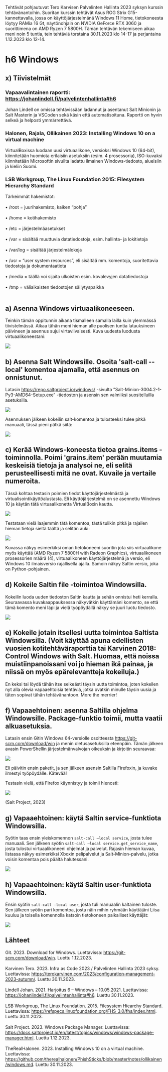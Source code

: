 Tehtävät pohjautuvat Tero Karvisen Palvelinten Hallinta 2023 syksyn kurssin tehtävänantoihin. Suoritan kurssin tehtävät Asus ROG Strix G15-kannettavalla, jossa on käyttöjärjestelmänä Windows 11 Home, 
tietokoneesta löytyy RAMia 16 Gt, näytönohjain on NVIDIA GeForce RTX 3060 ja suorittimena on AMD Ryzen 7 5800H. Tämän tehtävän tekemiseen aikaa meni noin 5 tuntia, tein tehtäviä torstaina 30.11.2023 
klo 14-17 ja perjantaina 1.12.2023 klo 12-14.

# h6 Windows
## x) Tiivistelmät
### Vapaavalintainen raportti: https://johanlindell.fi/palvelintenhallinta#h6
Johan Lindell on omissa tehtävissään ladannut ja asentanut Salt Minionin ja Salt Masterin ja VSCoden sekä käsin että automatisoituna. Raportti on hyvin selkeä ja helposti ymmärrettävä.

### Halonen, Rajala, Ollikainen 2023: Installing Windows 10 on a virtual machine
VirtualBoxissa luodaan uusi virtuaalikone, versioksi Windows 10 (64-bit), kiinnitetään huomiota erilaisiin asetuksiin (esim. 4 prosessoria), ISO-kuvaksi kiinnitetään Microsoftin sivuilta ladattu ilmainen Windows-tiedosto, 
alueisiin ja kieliin Suomi.

### LSB Workgroup, The Linux Foundation 2015: Filesystem Hierarchy Standard
Tärkeimmät hakemistot:<br></br>
•	/root = juurihakemisto, kaiken “pohja”<br></br>
•	/home = kotihakemisto<br></br>
•	/etc = järjestelmäasetukset<br></br>
•	/var = sisältää muuttuvia datatiedostoja, esim. hallinta- ja lokitietoja<br></br>
•	/var/log = sisältää järjestelmälokeja<br></br>
•	/usr = “user system resources”, eli sisältää mm. komentoja, suoritettavia tiedostoja ja dokumentaatiota<br></br>
•	/media = täällä voi sijaita ulkoisten esim. kovalevyjen datatiedostoja<br></br>
•	/tmp = väliaikaisten tiedostojen säilytyspaikka<br></br>

## a) Asenna Windows virtuaalikoneeseen.
Teinkin tämän oppitunnin aikana tismalleen samalla lailla kuin ylemmässä tiivistelmässä. Aikaa tähän meni hieman alle puolisen tuntia latauksineen päivineen ja asennus sujui virtaviivaisesti. 
Kuva uudesta luodusta virtuaalikoneestani: 

![](https://github.com/LiisaLesonen/palvelintenhallinta/blob/main/images/6awindowskone.png)

## b) Asenna Salt Windowsille. Osoita 'salt-call --local' komentoa ajamalla, että asennus on onnistunut.
Latasin https://repo.saltproject.io/windows/ -sivulta ”Salt-Minion-3004.2-1-Py3-AMD64-Setup.exe” -tiedoston ja asensin sen valmiiksi suositelluilla asetuksilla.

![](https://github.com/LiisaLesonen/palvelintenhallinta/blob/main/images/6bminionasennus.png)

Asennuksen jälkeen kokeilin salt-komentoa ja tulosteeksi tulee pitkä manuaali, tässä pieni pätkä siitä:

![](https://github.com/LiisaLesonen/palvelintenhallinta/blob/main/images/6bsaltcalllocal.png)

## c) Kerää Windows-koneesta tietoa grains.items -toiminnolla. Poimi 'grains.item' perään muutamia keskeisiä tietoja ja analysoi ne, eli selitä perusteellisesti mitä ne ovat. Kuvaile ja vertaile numeroita.
Tässä kohtaa testasin poimien tiedot käyttöjärjestelmästä ja virtualisointikäyttöalustasta. Eli käyttöjärjestelmä on se asennettu Windows 10 ja käytän tätä virtuaalikonetta VirtualBoxin kautta.

![](https://github.com/LiisaLesonen/palvelintenhallinta/blob/main/images/6cgrainsitemtiivis.png)

Testataan vielä laajemmin tätä komentoa, tästä tulikin pitkä ja rajailen hieman tietoja sieltä täältä ja selitän auki:

![](https://github.com/LiisaLesonen/palvelintenhallinta/blob/main/images/6cgrainsitemslaaja.png)

Kuvassa näkyy esimerkiksi oman tietokoneeni suoritin jota siis virtuaalikone myös käyttää (AMD Ryzen 7 5800H with Radeon Graphics), virtuaalikoneen prosessorien määrä (4), 
virtuaalikoneen käyttöjärjestelmä ja versio, eli Windows 10 ilmaisversio rajallisella ajalla. Samoin näkyy Saltin versio, joka on Python-pohjainen.

## d) Kokeile Saltin file -toimintoa Windowsilla.
Kokeilin luoda uuden tiedoston Saltin kautta ja sehän onnistui heti kerralla. Seuraavassa kuvakaappauksessa näkyvätkin käyttämäni komento, se että tämä komento meni läpi ja vielä työpöydällä näkyy se juuri luotu tiedosto.

![](https://github.com/LiisaLesonen/palvelintenhallinta/blob/main/images/6dsaltfile.png)

## e) Kokeile jotain itsellesi uutta toimintoa Saltista Windowsilla. (Voit käyttää apuna edellisten vuosien kotitehtäväraporttia tai Karvinen 2018: Control Windows with Salt. Huomaa, että noissa muistiinpanoissani voi jo hieman ikä painaa, ja niissä on myös epärelevantteja kokeiluja.)
En keksi tai löydä tähän itse selkeästi täysin uutta toimintoa, joten kokeilen nyt alla olevia vapaaehtoisia tehtäviä, jotka ovatkin minulle täysin uusia ja täten sopivat tähän tehtävänantoon. More the merrier!

## f) Vapaaehtoinen: asenna Saltilla ohjelma Windowsille. Package-funktio toimii, mutta vaatii alkuasetuksia.
Latasin ensin Gitin Windows 64-versiolle osoitteesta https://git-scm.com/download/win ja menin oletusasetuksilla eteenpäin. Tämän jälkeen avasin PowerShellin järjestelmänvalvojan oikeuksin ja kirjoitin seuraavaa:

![](https://github.com/LiisaLesonen/palvelintenhallinta/blob/main/images/6esaltcallgit.png)

Eli päivitin ensin paketit, ja sen jälkeen asensin Saltilla Firefoxin, ja kuvake ilmestyi työpöydälle. Kätevää!

Testasin vielä, että Firefox käynnistyy ja toimii hienosti:

![](https://github.com/LiisaLesonen/palvelintenhallinta/blob/main/images/6ffirefox.png)

(Salt Project, 2023)

## g) Vapaaehtoinen: käytä Saltin service-funktiota Windowsilla.
Syötin taas ensin yleiskomennon `salt-call –local service`, josta tulee manuaali.
Sen jälkeen syötin `salt-call –local service.get_service_name`, josta tulostui virtuaalikoneeni ohjelmat ja palvelut. Rajasin hieman kuvaa, listassa näkyy esimerkiksi Xboxin pelipalvelut ja Salt-Minion-palvelu, 
jotka voisin komentaa pois päältä halutessani. 

![](https://github.com/LiisaLesonen/palvelintenhallinta/blob/main/images/6gsaltservice.png)

## h) Vapaaehtoinen: käytä Saltin user-funktiota Windowsilla.
Ensin syötin `salt-call –local user`, josta tuli manuaalin kaltainen tuloste. Sen jälkeen syötin pari komentoa, josta näin mihin ryhmään käyttäjäni Liisa kuuluu ja toisella komennolla katsoin tietokoneen 
paikalliset käyttäjät:

![](https://github.com/LiisaLesonen/palvelintenhallinta/blob/main/images/6hsaltuser.png)

## Lähteet
Git. 2023. Download for Windows. Luettavissa: https://git-scm.com/download/win. Luettu 1.12.2023.<br></br>
Karvinen Tero. 2023. Infra as Code 2023 / Palvelinten Hallinta 2023 syksy. Luettavissa: https://terokarvinen.com/2023/configuration-management-2023-autumn/. Luettu 30.11.2023.<br></br>
Lindell Johan. 2021. Harjoitus 6 – Windows – 10.05.2021. Luettavissa: https://johanlindell.fi/palvelintenhallinta#h6. Luettu 30.11.2023.<br></br>
LSB Workgroup, The Linux Foundation. 2015. Filesystem Hiearchy Standard. Luettavissa: https://refspecs.linuxfoundation.org/FHS_3.0/fhs/index.html. Luettu 30.11.2023.<br></br>
Salt Project. 2023. Windows Package Manager. Luettavissa: https://docs.saltproject.io/en/latest/topics/windows/windows-package-manager.html. Luettu 1.12.2023. <br></br>
TheRealHalonen. 2023. Installing Windows 10 on a virtual machine. Luettavissa: https://github.com/therealhalonen/PhishSticks/blob/master/notes/ollikainen/windows.md. Luettu 30.11.2023.
